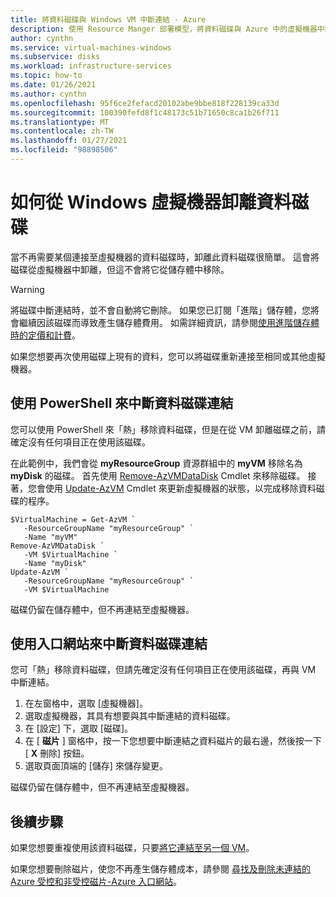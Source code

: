 ```yaml
---
title: 將資料磁碟與 Windows VM 中斷連結 - Azure
description: 使用 Resource Manger 部署模型，將資料磁碟與 Azure 中的虛擬機器中斷連結。
author: cynthn
ms.service: virtual-machines-windows
ms.subservice: disks
ms.workload: infrastructure-services
ms.topic: how-to
ms.date: 01/26/2021
ms.author: cynthn
ms.openlocfilehash: 95f6ce2fefacd20102abe9bbe818f228139ca33d
ms.sourcegitcommit: 100390fefd8f1c48173c51b71650c8ca1b26f711
ms.translationtype: MT
ms.contentlocale: zh-TW
ms.lasthandoff: 01/27/2021
ms.locfileid: "98898506"
---
```

# <a name="how-to-detach-a-data-disk-from-a-windows-virtual-machine"></a>如何從 Windows 虛擬機器卸離資料磁碟

當不再需要某個連接至虛擬機器的資料磁碟時，卸離此資料磁碟很簡單。 這會將磁碟從虛擬機器中卸離，但這不會將它從儲存體中移除。

> [!WARNING]
> 將磁碟中斷連結時，並不會自動將它刪除。 如果您已訂閱「進階」儲存體，您將會繼續因該磁碟而導致產生儲存體費用。 如需詳細資訊，請參閱[使用進階儲存體時的定價和計費](../disks-types.md#billing)。

如果您想要再次使用磁碟上現有的資料，您可以將磁碟重新連接至相同或其他虛擬機器。

 

## <a name="detach-a-data-disk-using-powershell"></a>使用 PowerShell 來中斷資料磁碟連結

您可以使用 PowerShell 來「熱」移除資料磁碟，但是在從 VM 卸離磁碟之前，請確定沒有任何項目正在使用該磁碟。

在此範例中，我們會從 **myResourceGroup** 資源群組中的 **myVM** 移除名為 **myDisk** 的磁碟。 首先使用 [Remove-AzVMDataDisk](/powershell/module/az.compute/remove-azvmdatadisk) Cmdlet 來移除磁碟。 接著，您會使用 [Update-AzVM](/powershell/module/az.compute/update-azvm) Cmdlet 來更新虛擬機器的狀態，以完成移除資料磁碟的程序。

```azurepowershell-interactive
$VirtualMachine = Get-AzVM `
   -ResourceGroupName "myResourceGroup" `
   -Name "myVM"
Remove-AzVMDataDisk `
   -VM $VirtualMachine `
   -Name "myDisk"
Update-AzVM `
   -ResourceGroupName "myResourceGroup" `
   -VM $VirtualMachine
```

磁碟仍留在儲存體中，但不再連結至虛擬機器。

## <a name="detach-a-data-disk-using-the-portal"></a>使用入口網站來中斷資料磁碟連結

您可「熱」移除資料磁碟，但請先確定沒有任何項目正在使用該磁碟，再與 VM 中斷連結。

1. 在左窗格中，選取 [虛擬機器]。
1. 選取虛擬機器，其具有想要與其中斷連結的資料磁碟。
1. 在 [設定] 下，選取 [磁碟]。
1. 在 [ **磁片** ] 窗格中，按一下您想要中斷連結之資料磁片的最右邊，然後按一下 [ **X** 刪除] 按鈕。
1. 選取頁面頂端的 [儲存] 來儲存變更。

磁碟仍留在儲存體中，但不再連結至虛擬機器。

## <a name="next-steps"></a>後續步驟

如果您想要重複使用該資料磁碟，只要[將它連結至另一個 VM](attach-managed-disk-portal.md)。

如果您想要刪除磁片，使您不再產生儲存體成本，請參閱 [尋找及刪除未連結的 Azure 受控和非受控磁片-Azure 入口網站](../disks-find-unattached-portal.md)。